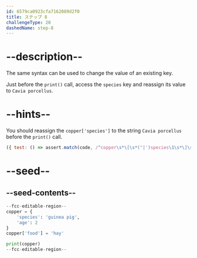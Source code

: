 ```yaml
---
id: 6579ca0923cfa7162089d2f0
title: ステップ 8
challengeType: 20
dashedName: step-8
---
```


# --description--

The same syntax can be used to change the value of an existing key.

Just before the `print()` call, access the `species` key and reassign its value to `Cavia porcellus`.

# --hints--

You should reassign the `copper['species']` to the string `Cavia porcellus` before the `print()` call.

```js
({ test: () => assert.match(code, /^copper\s*\[\s*("|')species\1\s*\]\s*=\s*("|')Cavia porcellus\2.*^print\s*\(\s*copper\s*\)/ms) })
```

# --seed--

## --seed-contents--

```py
--fcc-editable-region--
copper = {
    'species': 'guinea pig',
    'age': 2
}
copper['food'] = 'hay'

print(copper)
--fcc-editable-region--
```
